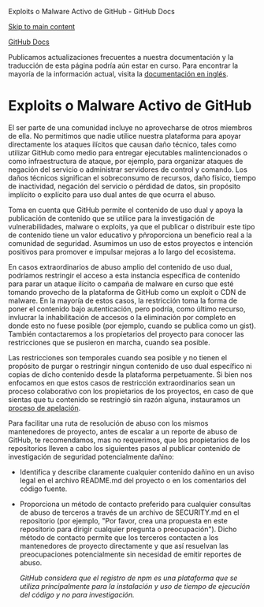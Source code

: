 Exploits o Malware Activo de GitHub - GitHub Docs

[Skip to main content](#main-content)

[](/es)[GitHub Docs](/es)

Publicamos actualizaciones frecuentes a nuestra documentación y la traducción de esta página podría aún estar en curso. Para encontrar la mayoría de la información actual, visita la [documentación en inglés](/en).

Exploits o Malware Activo de GitHub
==========

El ser parte de una comunidad incluye no aprovecharse de otros miembros de ella. No permitimos que nadie utilice nuestra plataforma para apoyar directamente los ataques ilícitos que causan daño técnico, tales como utilizar GitHub como medio para entregar ejecutables malintencionados o como infraestructura de ataque, por ejemplo, para organizar ataques de negación del servicio o administrar servidores de control y comando. Los daños técnicos significan el sobreconsumo de recursos, daño físico, tiempo de inactividad, negación del servicio o pérdidad de datos, sin propósito implícito o explícito para uso dual antes de que ocurra el abuso.

 Toma en cuenta que GitHub permite el contenido de uso dual y apoya la publicación de contenido que se utilice para la investigación de vulnerabilidades, malware o exploits, ya que el publicar o distribuir este tipo de contenido tiene un valor educativo y pñroporciona un beneficio real a la comunidad de seguridad. Asumimos un uso de estos proyectos e intención positivos para promover e impulsar mejoras a lo largo del ecosistema.

 En casos extraordinarios de abuso amplio del contenido de uso dual, podríamos restringir el acceso a esta instancia específica de contenido para parar un ataque ilícito o campaña de malware en curso que esté tomando provecho de la plataforma de GitHub como un exploit o CDN de malware. En la mayoría de estos casos, la restricción toma la forma de poner el contenido bajo autenticación, pero podría, como último recurso, invlucrar la inhabilitación de accesos o la eliminación por completo en donde esto no fuese posible (por ejemplo, cuando se publica como un gist). También contactaremos a los propietarios del proyecto para conocer las restricciones que se pusieron en marcha, cuando sea posible.

 Las restricciones son temporales cuando sea posible y no tienen el propósito de purgar o restringir ningun contenido de uso dual específico ni copias de dicho contenido desde la plataforma perpetuamente. Si bien nos enfocamos en que estos casos de restricción extraordinarios sean un proceso colaborativo con los propietarios de los proyectos, en caso de que sientas que tu contenido se restringió sin razón alguna, instauramos un [proceso de apelación](/es/site-policy/acceptable-use-policies/github-appeal-and-reinstatement).

 Para facilitar una ruta de resolución de abuso con los mismos mantenedores de proyecto, antes de escalar a un reporte de abuso de GitHub, te recomendamos, mas no requerimos, que los propietarios de los repositorios lleven a cabo los siguientes pasos al publicar contenido de investigación de seguridad potencialmente dañino:

* Identifica y describe claramente cualquier contenido dañino en un aviso legal en el archivo README.md del proyecto o en los comentarios del código fuente.

* Proporciona un método de contacto preferido para cualquier consultas de abuso de terceros a través de un archivo de SECURITY.md en el repositorio (por ejemplo, "Por favor, crea una propuesta en este repositorio para dirigir cualquier pregunta o preocupación"). Dicho método de contacto permite que los terceros contacten a los mantenedores de proyecto directamente y que así resuelvan las preocupaciones potencialmente sin necesidad de emitir reportes de abuso.

  *GitHub considera que el registro de npm es una plataforma que se utiliza principalmente para la instalación y uso de tiempo de ejecución del código y no para investigación.*
